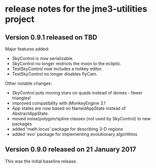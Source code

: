 # release notes for the jme3-utilities project

## Version 0.9.1 released on TBD

Major features added:
 + SkyControl is now serializable.
 + SkyControl no longer restricts the moon to the ecliptic.
 + TestSkyControl now includes a hotkey editor.
 + TestSkyControl no longer disables flyCam.

Other notable changes:
 + SkyControl puts moving stars on quads instead of domes - fewer triangles!
 + improved compatibility with jMonkeyEngine 3.1
 + App states are now based on NamedAppState instead of AbstractAppState.
 + moved noise/polygon/spline classes (not used by SkyControl) to new packages
 + added 'math.locus' package for describing 3-D regions
 + added 'evo' package for implementing evolutionary algorithms

## Version 0.9.0 released on 21 January 2017

This was the initial baseline release.